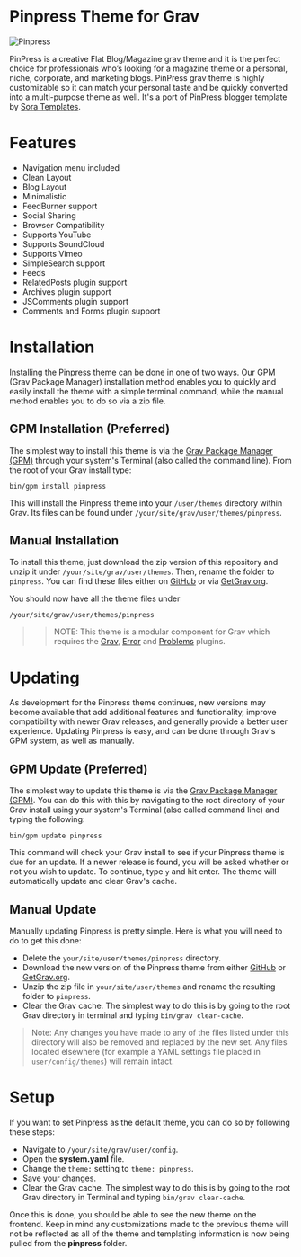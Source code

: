 # Pinpress Theme for Grav

![Pinpress](assets/readme_1.png)

PinPress is a creative Flat Blog/Magazine grav theme and it is the perfect choice for professionals who’s looking for a magazine theme or a personal, niche, corporate, and marketing blogs. PinPress grav theme is highly customizable so it can match your personal taste and be quickly converted into a multi-purpose theme as well. It's a port of PinPress blogger template by [Sora Templates](http://www.soratemplates.com/).

# Features

* Navigation menu included
* Clean Layout
* Blog Layout
* Minimalistic
* FeedBurner support
* Social Sharing
* Browser Compatibility
* Supports YouTube
* Supports SoundCloud
* Supports Vimeo
* SimpleSearch support
* Feeds
* RelatedPosts plugin support
* Archives plugin support
* JSComments plugin support
* Comments and Forms plugin support

# Installation

Installing the Pinpress theme can be done in one of two ways. Our GPM (Grav Package Manager) installation method enables you to quickly and easily install the theme with a simple terminal command, while the manual method enables you to do so via a zip file.

## GPM Installation (Preferred)

The simplest way to install this theme is via the [Grav Package Manager (GPM)](http://learn.getgrav.org/advanced/grav-gpm) through your system's Terminal (also called the command line).  From the root of your Grav install type:

    bin/gpm install pinpress

This will install the Pinpress theme into your `/user/themes` directory within Grav. Its files can be found under `/your/site/grav/user/themes/pinpress`.

## Manual Installation

To install this theme, just download the zip version of this repository and unzip it under `/your/site/grav/user/themes`. Then, rename the folder to `pinpress`. You can find these files either on [GitHub](https://github.com/getgrav/grav-theme-pinpress) or via [GetGrav.org](http://getgrav.org/downloads/themes).

You should now have all the theme files under

    /your/site/grav/user/themes/pinpress

>> NOTE: This theme is a modular component for Grav which requires the [Grav](http://github.com/getgrav/grav), [Error](https://github.com/getgrav/grav-theme-error) and [Problems](https://github.com/getgrav/grav-plugin-problems) plugins.

# Updating

As development for the Pinpress theme continues, new versions may become available that add additional features and functionality, improve compatibility with newer Grav releases, and generally provide a better user experience. Updating Pinpress is easy, and can be done through Grav's GPM system, as well as manually.

## GPM Update (Preferred)

The simplest way to update this theme is via the [Grav Package Manager (GPM)](http://learn.getgrav.org/advanced/grav-gpm). You can do this with this by navigating to the root directory of your Grav install using your system's Terminal (also called command line) and typing the following:

    bin/gpm update pinpress

This command will check your Grav install to see if your Pinpress theme is due for an update. If a newer release is found, you will be asked whether or not you wish to update. To continue, type `y` and hit enter. The theme will automatically update and clear Grav's cache.

## Manual Update

Manually updating Pinpress is pretty simple. Here is what you will need to do to get this done:

* Delete the `your/site/user/themes/pinpress` directory.
* Download the new version of the Pinpress theme from either [GitHub](https://github.com/getgrav/grav-theme-pinpress) or [GetGrav.org](http://getgrav.org/downloads/themes).
* Unzip the zip file in `your/site/user/themes` and rename the resulting folder to `pinpress`.
* Clear the Grav cache. The simplest way to do this is by going to the root Grav directory in terminal and typing `bin/grav clear-cache`.

> Note: Any changes you have made to any of the files listed under this directory will also be removed and replaced by the new set. Any files located elsewhere (for example a YAML settings file placed in `user/config/themes`) will remain intact.

# Setup

If you want to set Pinpress as the default theme, you can do so by following these steps:

* Navigate to `/your/site/grav/user/config`.
* Open the **system.yaml** file.
* Change the `theme:` setting to `theme: pinpress`.
* Save your changes.
* Clear the Grav cache. The simplest way to do this is by going to the root Grav directory in Terminal and typing `bin/grav clear-cache`.

Once this is done, you should be able to see the new theme on the frontend. Keep in mind any customizations made to the previous theme will not be reflected as all of the theme and templating information is now being pulled from the **pinpress** folder.

